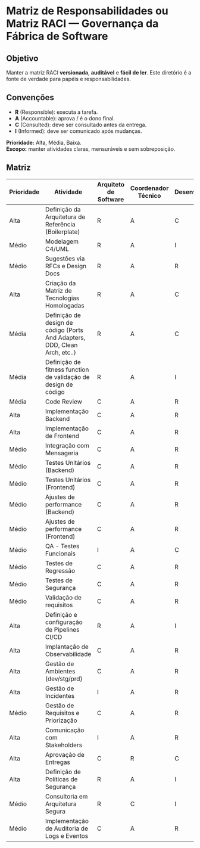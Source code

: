 # Matriz de Responsabilidades ou Matriz RACI — Governança da Fábrica de Software

## Objetivo

Manter a matriz RACI **versionada**, **auditável** e **fácil de ler**. Este diretório é a fonte de verdade para papéis e responsabilidades.

## Convenções

- **R** (Responsible): executa a tarefa.
- **A** (Accountable): aprova / é o dono final.
- **C** (Consulted): deve ser consultado antes da entrega.
- **I** (Informed): deve ser comunicado após mudanças.

**Prioridade:** Alta, Média, Baixa.  
**Escopo:** manter atividades claras, mensuráveis e sem sobreposição.

## Matriz

| Prioridade | Atividade                                                                  | Arquiteto de Software | Coordenador Técnico | Desenvolvedor | Gestor da área 
| ---------- | -------------------------------------------------------------------------- | --------------------- | ------------------- | ------------- | ----------
| Alta       | Definição da Arquitetura de Referência (Boilerplate)                       | R                     | A                   | C             | I
| Médio      | Modelagem C4/UML                                                           | R                     | A                   | I             | I
| Médio      | Sugestões via RFCs e Design Docs                                           | R                     | A                   | R             | I
| Alta       | Criação da Matriz de Tecnologias Homologadas                               | R                     | A                   | C             | I
| Média      | Definição de design de código (Ports And Adapters, DDD, Clean Arch, etc..) | R                     | A                   | C             | I
| Média      | Definição de fitness function de validação de design de código             | R                     | A                   | I             | I
| Média      | Code Review                                                                | C                     | A                   | R             | I
| Alta       | Implementação Backend                                                      | C                     | A                   | R             | I
| Alta       | Implementação de Frontend                                                  | C                     | A                   | R             | I
| Médio      | Integração com Mensageria                                                  | C                     | A                   | R             | I
| Médio      | Testes Unitários (Backend)                                                 | C                     | A                   | R             | I
| Médio      | Testes Unitários (Frontend)                                                | C                     | A                   | R             | I
| Médio      | Ajustes de performance (Backend)                                           | C                     | A                   | R             | I
| Médio      | Ajustes de performance (Frontend)                                          | C                     | A                   | R             | I
| Médio      | QA - Testes Funcionais                                                     | I                     | A                   | C             | I
| Médio      | Testes de Regressão | C | A | R | I |
| Médio      | Testes de Segurança | C | A | R | I |
| Médio      | Validação de requisitos                                                    | C                     | A                   | R             | I
| Alta       | Definição e configuração de Pipelines CI/CD                                | R                     | A                   | I             | I
| Alta       | Implantação de Observabilidade                                             | C                     | A                   | R             | I
| Alta       | Gestão de Ambientes (dev/stg/prd)                                          | C                     | A                   | R             | I
| Alta       | Gestão de Incidentes                                                       | I                     | A                   | R             | I
| Médio      | Gestão de Requisitos e Priorização                                         | C                     | A                   | R             | I
| Alta       | Comunicação com Stakeholders                                               | I                     | A                   | R             | I
| Alta       | Aprovação de Entregas | C | R | C | A |
| Alta       | Definição de Políticas de Segurança                                        | R                     | A                   | I             | I
| Médio      | Consultoria em Arquitetura Segura                                          | R                     | C                   | I             | A
| Médio      | Implementação de Auditoria de Logs e Eventos                               | C                     | A                   | R             | I
